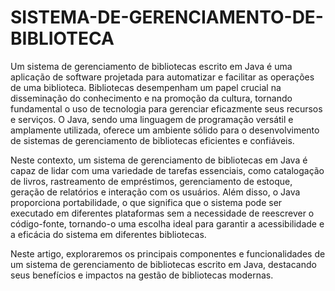 # SISTEMA-DE-GERENCIAMENTO-DE-BIBLIOTECA

Um sistema de gerenciamento de bibliotecas escrito em Java é uma aplicação de software projetada para automatizar e facilitar as operações de uma biblioteca. Bibliotecas desempenham um papel crucial na disseminação do conhecimento e na promoção da cultura, tornando fundamental o uso de tecnologia para gerenciar eficazmente seus recursos e serviços. O Java, sendo uma linguagem de programação versátil e amplamente utilizada, oferece um ambiente sólido para o desenvolvimento de sistemas de gerenciamento de bibliotecas eficientes e confiáveis.

Neste contexto, um sistema de gerenciamento de bibliotecas em Java é capaz de lidar com uma variedade de tarefas essenciais, como catalogação de livros, rastreamento de empréstimos, gerenciamento de estoque, geração de relatórios e interação com os usuários. Além disso, o Java proporciona portabilidade, o que significa que o sistema pode ser executado em diferentes plataformas sem a necessidade de reescrever o código-fonte, tornando-o uma escolha ideal para garantir a acessibilidade e a eficácia do sistema em diferentes bibliotecas.

Neste artigo, exploraremos os principais componentes e funcionalidades de um sistema de gerenciamento de bibliotecas escrito em Java, destacando seus benefícios e impactos na gestão de bibliotecas modernas.
